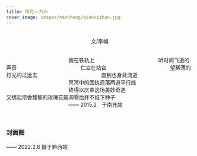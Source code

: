 ```yaml
---
title: 南充——万州
cover_image: images/nanchong/qianxizhan.jpg
---
```

<br>
<center>文/李幌</center>
<br>

&emsp;&emsp;&emsp;&emsp;&emsp;&emsp;&emsp;&emsp;&emsp;&emsp;&emsp;&emsp;俯在铁轨上
&emsp;&emsp;&emsp;&emsp;&emsp;&emsp;&emsp;&emsp;&emsp;&emsp;&emsp;&emsp;听时间飞逝的声音
&emsp;&emsp;&emsp;&emsp;&emsp;&emsp;&emsp;&emsp;&emsp;&emsp;&emsp;&emsp;伫立在站台
&emsp;&emsp;&emsp;&emsp;&emsp;&emsp;&emsp;&emsp;&emsp;&emsp;&emsp;&emsp;望稀薄的灯光闪过远去
&emsp;&emsp;&emsp;&emsp;&emsp;&emsp;&emsp;&emsp;&emsp;&emsp;&emsp;&emsp;直到也身处流逝
&emsp;&emsp;&emsp;&emsp;&emsp;&emsp;&emsp;&emsp;&emsp;&emsp;&emsp;&emsp;冥冥中的固执遗落两道平行线
&emsp;&emsp;&emsp;&emsp;&emsp;&emsp;&emsp;&emsp;&emsp;&emsp;&emsp;&emsp;终得以庆幸这场美妙奇遇
&emsp;&emsp;&emsp;&emsp;&emsp;&emsp;&emsp;&emsp;&emsp;&emsp;&emsp;&emsp;又想起浓香馥郁的玫瑰花瓣凋零后并不结下种子
<br>
&emsp;&emsp;&emsp;&emsp;&emsp;&emsp;&emsp;&emsp;&emsp;&emsp;&emsp;&emsp;——	2015.2&emsp;于南充站
<br>

<br>

### 封面图

——	2022.2.6	摄于黔西站